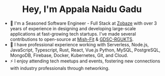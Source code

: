 <h1 align='center'> Hey, I'm Appala Naidu Gadu </h1>

- 🔭 I'm a Seasoned Software Engineer - Full Stack at [Zobaze](https://zobaze.com) with over 3 years of experience in designing and developing large-scale applications at fast-growing tech startups. I've made several contributions to open-source at [Mish-Fit](https://github.com/mish-fit) & [GDSC-RGUKTS](https://github.com/gdsc-rgukts).
- 🌱 I have professional experience working with  Serverless, Node.js, JavaScript, Typescript, Rust, React, Vue.js Python, MySQL, PostgreSQL, MongoDB, Firebase, Docker, Kubernetes, Git, and Cloud.
- ⚡ I enjoy attending tech meetups and events, fostering new connections with industry professionals through networking.
